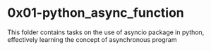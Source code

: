 # 0x01-python_async_function

This folder contains tasks on the use of asyncio package in python, effectively learning the concept of asynchronous program
